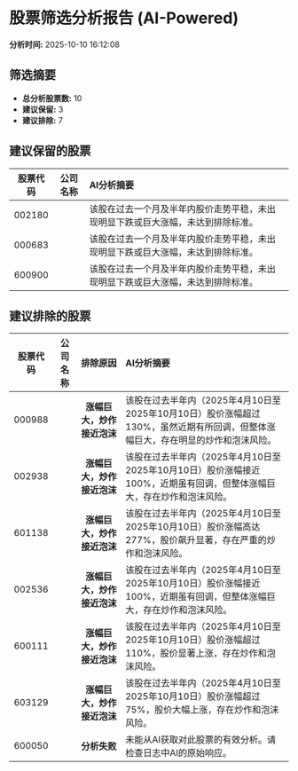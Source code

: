 # 股票筛选分析报告 (AI-Powered)

**分析时间:** 2025-10-10 16:12:08

## 筛选摘要

- **总分析股票数:** 10
- **建议保留:** 3
- **建议排除:** 7

## 建议保留的股票

| 股票代码 | 公司名称 | AI分析摘要 |
|:---:|:---:|:---|
| 002180 |  | 该股在过去一个月及半年内股价走势平稳，未出现明显下跌或巨大涨幅，未达到排除标准。 |
| 000683 |  | 该股在过去一个月及半年内股价走势平稳，未出现明显下跌或巨大涨幅，未达到排除标准。 |
| 600900 |  | 该股在过去一个月及半年内股价走势平稳，未出现明显下跌或巨大涨幅，未达到排除标准。 |

## 建议排除的股票

| 股票代码 | 公司名称 | 排除原因 | AI分析摘要 |
|:---:|:---:|:---:|:---|
| 000988 |  | **涨幅巨大，炒作接近泡沫** | 该股在过去半年内（2025年4月10日至2025年10月10日）股价涨幅超过130%，虽然近期有所回调，但整体涨幅巨大，存在明显的炒作和泡沫风险。 |
| 002938 |  | **涨幅巨大，炒作接近泡沫** | 该股在过去半年内（2025年4月10日至2025年10月10日）股价涨幅接近100%，近期虽有回调，但整体涨幅巨大，存在炒作和泡沫风险。 |
| 601138 |  | **涨幅巨大，炒作接近泡沫** | 该股在过去半年内（2025年4月10日至2025年10月10日）股价涨幅高达277%，股价飙升显著，存在严重的炒作和泡沫风险。 |
| 002536 |  | **涨幅巨大，炒作接近泡沫** | 该股在过去半年内（2025年4月10日至2025年10月10日）股价涨幅接近100%，近期虽有回调，但整体涨幅巨大，存在炒作和泡沫风险。 |
| 600111 |  | **涨幅巨大，炒作接近泡沫** | 该股在过去半年内（2025年4月10日至2025年10月10日）股价涨幅超过110%，股价显著上涨，存在炒作和泡沫风险。 |
| 603129 |  | **涨幅巨大，炒作接近泡沫** | 该股在过去半年内（2025年4月10日至2025年10月10日）股价涨幅超过75%，股价大幅上涨，存在炒作和泡沫风险。 |
| 600050 |  | **分析失败** | 未能从AI获取对此股票的有效分析。请检查日志中AI的原始响应。 |
